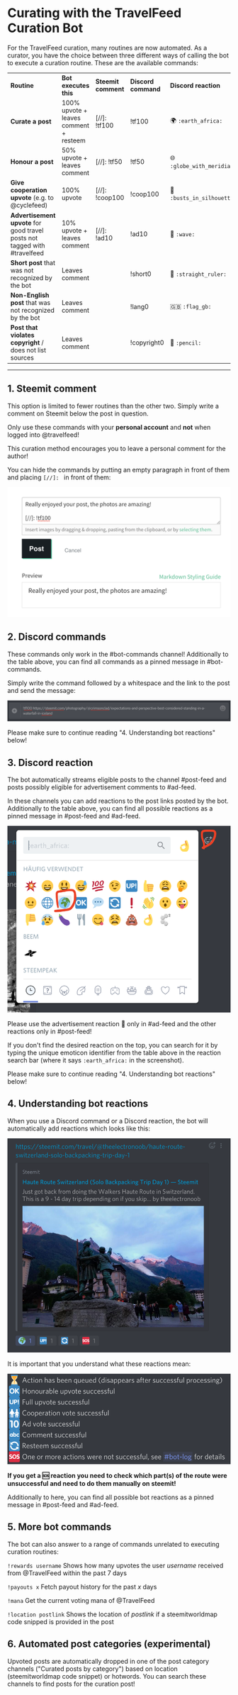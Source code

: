 
# Curating with the TravelFeed Curation Bot

For the TravelFeed curation, many routines are now automated. As a curator, you have the choice between three different ways of calling the bot to execute a curation routine. These are the available commands:

||||||
|--- |--- |--- |--- |--- |
|**Routine**|**Bot executes this**|**Steemit comment**|**Discord command**|**Discord reaction**|
|**Curate a post**|100% upvote + leaves comment + resteem|[//]: !tf100|!tf100|:earth_africa: `:earth_africa:`|
|**Honour a post**|50% upvote + leaves comment|[//]: !tf50|!tf50|:globe_with_meridians: `:globe_with_meridians:`|
|**Give cooperation upvote** (e.g. to @cyclefeed)|100% upvote|[//]: !coop100|!coop100|:busts_in_silhouette: `:busts_in_silhouette:`|
|**Advertisement upvote** for good travel posts not tagged with #travelfeed|10% upvote + leaves comment|[//]: !ad10|!ad10|:wave: `:wave:`|
|**Short post** that was not recognized by the bot|Leaves comment||!short0|:straight_ruler: `:straight_ruler:`|
|**Non-English post** that was not recognized by the bot|Leaves comment||!lang0|:gb: `:flag_gb:`|
|**Post that violates copyright** / does not list sources|Leaves comment||!copyright0|:pencil: `:pencil:`|

---

## 1. Steemit comment

This option is limited to fewer routines than the other two. Simply write a comment on Steemit below the post in question.

Only use these commands with your **personal account** and **not** when logged into @travelfeed!

This curation method encourages you to leave a personal comment for the author!

You can hide the commands by putting an empty paragraph in front of them and placing `[//]: ` in front of them:

![image12.png](img/image12.png)

## 2. Discord commands

These commands only work in the #bot-commands channel! Additionally to the table above, you can find all commands as a pinned message in #bot-commands.

Simply write the command followed by a whitespace and the link to the post and send the message:

![image3.png](img/image3.png)

Please make sure to continue reading "4. Understanding bot reactions" below!


## 3. Discord reaction

The bot automatically streams eligible posts to the channel #post-feed and posts possibly eligible for advertisement comments to #ad-feed. 

In these channels you can add reactions to the post links posted by the bot. Additionally to the table above, you can find all possible reactions as a pinned message in #post-feed and #ad-feed.

![image11.png](img/image11.png)

Please use the advertisement reaction :wave: only in #ad-feed and the other reactions only in #post-feed!

If you don't find the desired reaction on the top, you can search for it by typing the unique emoticon identifier from the table above in the reaction search bar (where it says `:earth_africa:` in the screenshot).

Please make sure to continue reading "4. Understanding bot reactions" below!


## 4. Understanding bot reactions

When you use a Discord command or a Discord reaction, the bot will automatically add reactions which looks like this:

![image15.png](img/image15.png)

It is important that you understand what these reactions mean:

![image4.png](img/image4.png)

**If you get a :sos: reaction you need to check which part(s) of the route were unsuccessful and need to do them manually on steemit!**

Additionally to here, you can find all possible bot reactions as a pinned message in #post-feed and #ad-feed.

## 5. More bot commands

The bot can also answer to a range of commands unrelated to executing curation routines:

`!rewards username` Shows how many upvotes the user *username* received from @TravelFeed within the past 7 days

`!payouts x` Fetch payout history for the past *x* days

`!mana` Get the current voting mana of @TravelFeed

`!location postlink` Shows the location of *postlink* if a steemitworldmap code snipped is provided in the post

## 6. Automated post categories (experimental)

Upvoted posts are automatically dropped in one of the post category channels ("Curated posts by category") based on location (steemitworldmap code snippet) or hotwords. You can search these channels to find posts for the curation post!